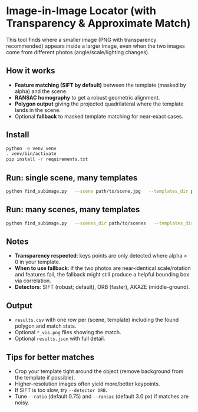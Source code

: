 
# Image-in-Image Locator (with Transparency & Approximate Match)

This tool finds where a smaller image (PNG with transparency recommended) appears inside a larger image,
even when the two images come from different photos (angle/scale/lighting changes).

## How it works
- **Feature matching (SIFT by default)** between the template (masked by alpha) and the scene.
- **RANSAC homography** to get a robust geometric alignment.
- **Polygon output** giving the projected quadrilateral where the template lands in the scene.
- Optional **fallback** to masked template matching for near-exact cases.

## Install
```bash
python -m venv venv
. venv/bin/activate
pip install -r requirements.txt
```

## Run: single scene, many templates
```bash
python find_subimage.py   --scene path/to/scene.jpg   --templates_dir path/to/templates   --out outdir   --draw-matches
```

## Run: many scenes, many templates
```bash
python find_subimage.py   --scenes_dir path/to/scenes   --templates_dir path/to/templates   --out outdir
```

## Notes
- **Transparency respected**: keys points are only detected where alpha > 0 in your template.
- **When to use fallback**: if the two photos are near-identical scale/rotation and features fail, the fallback might still produce a helpful bounding box via correlation.
- **Detectors**: SIFT (robust; default), ORB (faster), AKAZE (middle-ground).

## Output
- `results.csv` with one row per (scene, template) including the found polygon and match stats.
- Optional `*_vis.png` files showing the match.
- Optional `results.json` with full detail.

## Tips for better matches
- Crop your template tight around the object (remove background from the template if possible).
- Higher-resolution images often yield more/better keypoints.
- If SIFT is too slow, try `--detector ORB`.
- Tune `--ratio` (default 0.75) and `--ransac` (default 3.0 px) if matches are noisy.
